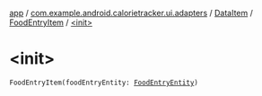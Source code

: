 [app](../../../index.md) / [com.example.android.calorietracker.ui.adapters](../../index.md) / [DataItem](../index.md) / [FoodEntryItem](index.md) / [&lt;init&gt;](./-init-.md)

# &lt;init&gt;

`FoodEntryItem(foodEntryEntity: `[`FoodEntryEntity`](../../../com.example.android.calorietracker.data.models/-food-entry/index.md)`)`